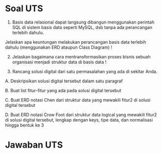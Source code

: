 # Soal UTS

1. Basis data relasional dapat langsung dibangun menggunakan perintah SQL di sistem basis data seperti MySQL, dsb tanpa ada perancangan terlebih dahulu. 

Jelaskan apa keuntungan melakukan perancangan basis data terlebih dahulu (menggunakan ERD ataupun Class Diagram) !

2. Jelaskan bagaimana cara mentransformasikan proses bisnis sebuah organisasi menjadi struktur data di basis data !

3. Rancang solusi digital dari satu permasalahan yang ada di sekitar Anda. 

A. Deskripsikan solusi digital tersebut dalam satu paragraf

B. Buat list fitur-fitur yang ada pada solusi digital tersebut

C. Buat ERD notasi Chen dari struktur data yang mewakili fitur2 di solusi digital tersebut

D. Buat ERD notasi Crow Foot dari struktur data logical yang mewakili fitur2 di solusi digital tersebut, lengkap dengan keys, tipe data, dan normalisasi hingga bentuk ke 3

# Jawaban UTS
